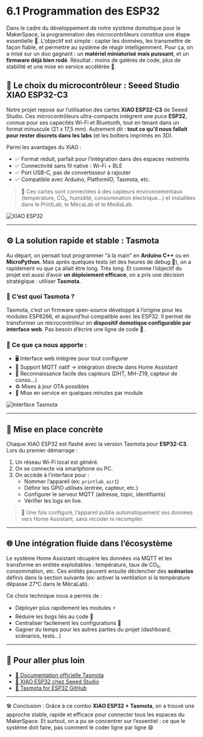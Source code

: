



# 6.1 Programmation des ESP32

Dans le cadre du développement de notre système domotique pour le MakerSpace, la programmation des microcontrôleurs constitue une étape essentielle 🧠. L’objectif est simple : capter les données, les transmettre de façon fiable, et permettre au système de réagir intelligemment. Pour ça, on a misé sur un duo gagnant : un **matériel miniaturisé mais puissant**, et un **firmware déjà bien rodé**. Résultat : moins de galères de code, plus de stabilité et une mise en service accélérée 🚀.

## 🧱 Le choix du microcontrôleur : Seeed Studio XIAO ESP32-C3

Notre projet repose sur l’utilisation des cartes **XIAO ESP32-C3** de Seeed Studio. Ces microcontrôleurs ultra-compacts intègrent une puce **ESP32**, connue pour ses capacités Wi-Fi et Bluetooth, tout en tenant dans un format minuscule (21 x 17,5 mm). Autrement dit : **tout ce qu’il nous fallait pour rester discrets dans les labs** (et les boîtiers imprimés en 3D).

Parmi les avantages du XIAO :
- ✅ Format réduit, parfait pour l’intégration dans des espaces restreints
- ✅ Connectivité sans fil native : Wi-Fi + BLE
- ✅ Port USB-C, pas de convertisseur à rajouter
- ✅ Compatible avec Arduino, PlatformIO, Tasmota, etc.

> 🧪 Ces cartes sont connectées à des capteurs environnementaux (température, CO₂, humidité, consommation électrique...) et installées dans le PrintLab, le MécaLab et le MediaLab.

![XIAO ESP32](https://files.seeedstudio.com/wiki/XIAO-ESP32/images/xiao-esp32-banner.jpg)

---

## ⚙️ La solution rapide et stable : Tasmota

Au départ, on pensait tout programmer “à la main” en **Arduino C++** ou en **MicroPython**. Mais après quelques tests (et des heures de debug 🫠), on a rapidement vu que ça allait être long. Très long. Et comme l’objectif du projet est aussi d’avoir **un déploiement efficace**, on a pris une décision stratégique : utiliser **Tasmota**.

### 🧠 C’est quoi Tasmota ?

Tasmota, c’est un firmware open-source développé à l’origine pour les modules ESP8266, et aujourd’hui compatible avec les ESP32. Il permet de transformer un microcontrôleur en **dispositif domotique configurable par interface web**. Pas besoin d’écrire une ligne de code 🧙.

### 🎁 Ce que ça nous apporte :
- 🖥️ Interface web intégrée pour tout configurer
- 📡 Support MQTT natif → intégration directe dans Home Assistant
- 🔌 Reconnaissance facile des capteurs (DHT, MH-Z19, capteur de conso...)
- ♻️ Mises à jour OTA possibles
- 🏁 Mise en service en quelques minutes par module

![Interface Tasmota](https://tasmota.github.io/docs/_media/WebUI-MQTT-Configuration.png)

---

## 🔧 Mise en place concrète

Chaque XIAO ESP32 est flashé avec la version Tasmota pour **ESP32-C3**. Lors du premier démarrage :
1. Un réseau Wi-Fi local est généré.
2. On se connecte via smartphone ou PC.
3. On accède à l’interface pour :
   - Nommer l’appareil (ex: `printlab_air1`)
   - Définir les GPIO utilisés (entrée, capteur, etc.)
   - Configurer le serveur MQTT (adresse, topic, identifiants)
   - Vérifier les logs en live.

> 🧩 Une fois configuré, l’appareil publie automatiquement ses données vers Home Assistant, sans recoder ni recompiler.

---

## 🌐 Une intégration fluide dans l’écosystème

Le système Home Assistant récupère les données via MQTT et les transforme en entités exploitables : température, taux de CO₂, consommation, etc. Ces entités peuvent ensuite déclencher des **scénarios** définis dans la section suivante (ex: activer la ventilation si la température dépasse 27°C dans le MécaLab).

Ce choix technique nous a permis de :
- Déployer plus rapidement les modules ⚡
- Réduire les bugs liés au code 🐛
- Centraliser facilement les configurations 🧩
- Gagner du temps pour les autres parties du projet (dashboard, scénarios, tests…)

---

## 🔗 Pour aller plus loin

- [📘 Documentation officielle Tasmota](https://tasmota.github.io/docs/)
- [🔬 XIAO ESP32 chez Seeed Studio](https://www.seeedstudio.com/XIAO-ESP32-C3-p-5431.html)
- [🔧 Tasmota for ESP32 GitHub](https://github.com/arendst/Tasmota)

---

🛠️ *Conclusion* : Grâce à ce combo **XIAO ESP32 + Tasmota**, on a trouvé une approche stable, rapide et efficace pour connecter tous les espaces du MakerSpace. Et surtout, on a pu se concentrer sur l’essentiel : ce que le système doit faire, pas comment le coder ligne par ligne 😄
